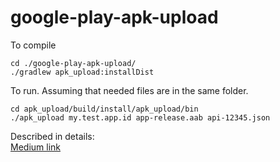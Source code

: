 # google-play-apk-upload

To compile  
```
cd ./google-play-apk-upload/
./gradlew apk_upload:installDist
```
To run. Assuming that needed files are in the same folder.   
```
cd apk_upload/build/install/apk_upload/bin
./apk_upload my.test.app.id app-release.aab api-12345.json
```
Described in details:   
[Medium link](https://stasheq.medium.com/upload-apk-to-google-play-via-command-line-script-d93b0d6a28c5)
